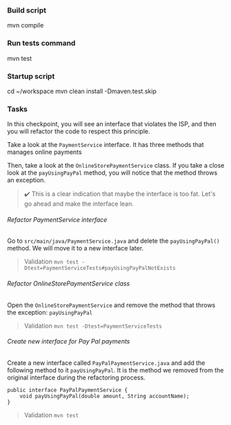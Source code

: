 ### Build script

mvn compile

### Run tests command

mvn test

### Startup script

cd ~/workspace
mvn clean install -Dmaven.test.skip

### Tasks

In this checkpoint, you will see an interface that violates the ISP, and then you will refactor the code to
respect this principle.

Take a look at the ```PaymentService``` interface. It has three methods that manages online payments

Then, take a look at the ```OnlineStorePaymentService``` class. If you take a close look at the ```payUsingPayPal``` method,
you will notice that the method throws an exception. 

> ✔️ This is a clear indication that maybe the interface is too fat.  Let's go ahead and make the interface lean.

###### Refactor PaymentService interface

Go to ```src/main/java/PaymentService.java``` and delete the ```payUsingPayPal()``` method.
We will move it to a new interface later.

> Validation ```mvn test -Dtest=PaymentServiceTests#payUsingPayPalNotExists```

###### Refactor OnlineStorePaymentService class

Open the ```OnlineStorePaymentService``` and remove the method that throws the exception: ```payUsingPayPal```

> Validation ```mvn test -Dtest=PaymentServiceTests```

###### Create new interface for Pay Pal payments

Create a new interface called ```PayPalPaymentService.java``` and add the following method to it ```payUsingPayPal```. It is the method we removed
from the original interface during the refactoring process.

```
public interface PayPalPaymentService {
    void payUsingPayPal(double amount, String accountName);
}
```

> Validation ```mvn test```

